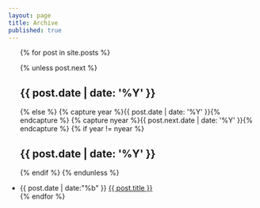 ```yaml
---
layout: page
title: Archive
published: true
---
```


<ul>
{% for post in site.posts %}

{% unless post.next %}
<h2>{{ post.date | date: '%Y' }}</h2>

{% else %}
{% capture year %}{{ post.date | date: '%Y' }}{% endcapture %}
{% capture nyear %}{{ post.next.date | date: '%Y' }}{% endcapture %}
{% if year != nyear %}
<h2>{{ post.date | date: '%Y' }}</h2>

{% endif %}
{% endunless %}

<li>{{ post.date | date:"%b" }} <a href="{{ post.url }}">{{ post.title }}</a></li>
{% endfor %}
</ul>